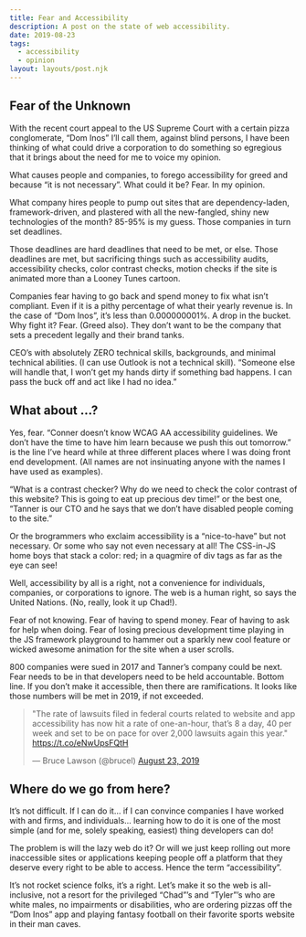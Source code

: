 ```yaml
---
title: Fear and Accessibility
description: A post on the state of web accessibility.
date: 2019-08-23
tags:
  - accessibility
  - opinion
layout: layouts/post.njk
---
```


## Fear of the Unknown

With the recent court appeal to the US Supreme Court with a certain pizza conglomerate, “Dom Inos” I’ll call them, against blind persons, I have been thinking of what could drive a corporation to do something so egregious that it brings about the need for me to voice my opinion.

What causes people and companies, to forego accessibility for greed and because “it is not necessary”. What could it be? Fear. In my opinion.

What company hires people to pump out sites that are dependency-laden, framework-driven, and plastered with all the new-fangled, shiny new technologies of the month? 85-95% is my guess. Those companies in turn set deadlines.

Those deadlines are hard deadlines that need to be met, or else. Those deadlines are met, but sacrificing things such as accessibility audits, accessibility checks, color contrast checks, motion checks if the site is animated more than a Looney Tunes cartoon.

Companies fear having to go back and spend money to fix what isn’t compliant. Even if it is a pithy percentage of what their yearly revenue is. In the case of “Dom Inos”, it’s less than 0.000000001%. A drop in the bucket. Why fight it? Fear. (Greed also). They don’t want to be the company that sets a precedent legally and their brand tanks.

CEO’s with absolutely ZERO technical skills, backgrounds, and minimal technical abilities. (I can use Outlook is not a technical skill). “Someone else will handle that, I won’t get my hands dirty if something bad happens. I can pass the buck off and act like I had no idea.”

## What about ...?

Yes, fear. “Conner doesn’t know WCAG AA accessibility guidelines. We don’t have the time to have him learn because we push this out tomorrow.” is the line I’ve heard while at three different places where I was doing front end development. (All names are not insinuating anyone with the names I have used as examples).

“What is a contrast checker? Why do we need to check the color contrast of this website? This is going to eat up precious dev time!” or the best one, “Tanner is our CTO and he says that we don’t have disabled people coming to the site.”

Or the brogrammers who exclaim accessibility is a “nice-to-have” but not necessary. Or some who say not even necessary at all! The CSS-in-JS home boys that stack a color: red; in a quagmire of div tags as far as the eye can see!

Well, accessibility by all is a right, not a convenience for individuals, companies, or corporations to ignore. The web is a human right, so says the United Nations. (No, really, look it up Chad!).

Fear of not knowing. Fear of having to spend money. Fear of having to ask for help when doing. Fear of losing precious development time playing in the JS framework playground to hammer out a sparkly new cool feature or wicked awesome animation for the site when a user scrolls.

800 companies were sued in 2017 and Tanner’s company could be next. Fear needs to be in that developers need to be held accountable. Bottom line. If you don’t make it accessible, then there are ramifications. It looks like those numbers will be met in 2019, if not exceeded.

<blockquote class="twitter-tweet" data-lang="en"><p lang="en" dir="ltr">&quot;The rate of lawsuits filed in federal courts related to website and app accessibility has now hit a rate of one-an-hour, that’s 8 a day, 40 per week and set to be on pace for over 2,000 lawsuits again this year.&quot; <a href="https://t.co/eNwUpsFQtH">https://t.co/eNwUpsFQtH</a></p>&mdash; Bruce Lawson (@brucel) <a href="https://twitter.com/brucel/status/1164829479010590720?ref_src=twsrc%5Etfw">August 23, 2019</a></blockquote>
<script async src="https://platform.twitter.com/widgets.js" charset="utf-8"></script>

## Where do we go from here?

It’s not difficult. If I can do it… if I can convince companies I have worked with and firms, and individuals… learning how to do it is one of the most simple (and for me, solely speaking, easiest) thing developers can do!

The problem is will the lazy web do it? Or will we just keep rolling out more inaccessible sites or applications keeping people off a platform that they deserve every right to be able to access. Hence the term “accessibility”.

It’s not rocket science folks, it’s a right. Let’s make it so the web is all-inclusive, not a resort for the privileged “Chad”’s and “Tyler”’s who are white males, no impairments or disabilities, who are ordering pizzas off the “Dom Inos” app and playing fantasy football on their favorite sports website in their man caves.
